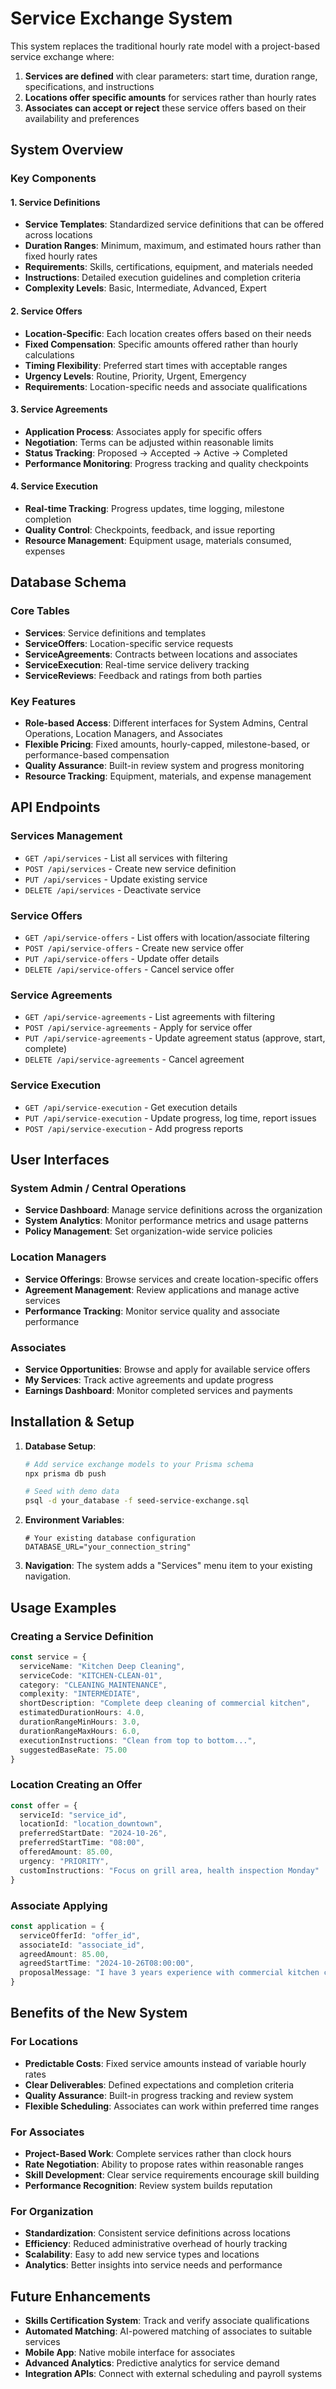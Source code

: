 # Service Exchange System

This system replaces the traditional hourly rate model with a project-based service exchange where:

1. **Services are defined** with clear parameters: start time, duration range, specifications, and instructions
2. **Locations offer specific amounts** for services rather than hourly rates
3. **Associates can accept or reject** these service offers based on their availability and preferences

## System Overview

### Key Components

#### 1. Service Definitions
- **Service Templates**: Standardized service definitions that can be offered across locations
- **Duration Ranges**: Minimum, maximum, and estimated hours rather than fixed hourly rates
- **Requirements**: Skills, certifications, equipment, and materials needed
- **Instructions**: Detailed execution guidelines and completion criteria
- **Complexity Levels**: Basic, Intermediate, Advanced, Expert

#### 2. Service Offers
- **Location-Specific**: Each location creates offers based on their needs
- **Fixed Compensation**: Specific amounts offered rather than hourly calculations
- **Timing Flexibility**: Preferred start times with acceptable ranges
- **Urgency Levels**: Routine, Priority, Urgent, Emergency
- **Requirements**: Location-specific needs and associate qualifications

#### 3. Service Agreements
- **Application Process**: Associates apply for specific offers
- **Negotiation**: Terms can be adjusted within reasonable limits
- **Status Tracking**: Proposed → Accepted → Active → Completed
- **Performance Monitoring**: Progress tracking and quality checkpoints

#### 4. Service Execution
- **Real-time Tracking**: Progress updates, time logging, milestone completion
- **Quality Control**: Checkpoints, feedback, and issue reporting
- **Resource Management**: Equipment usage, materials consumed, expenses

## Database Schema

### Core Tables

- **Services**: Service definitions and templates
- **ServiceOffers**: Location-specific service requests
- **ServiceAgreements**: Contracts between locations and associates
- **ServiceExecution**: Real-time service delivery tracking
- **ServiceReviews**: Feedback and ratings from both parties

### Key Features

- **Role-based Access**: Different interfaces for System Admins, Central Operations, Location Managers, and Associates
- **Flexible Pricing**: Fixed amounts, hourly-capped, milestone-based, or performance-based compensation
- **Quality Assurance**: Built-in review system and progress monitoring
- **Resource Tracking**: Equipment, materials, and expense management

## API Endpoints

### Services Management
- `GET /api/services` - List all services with filtering
- `POST /api/services` - Create new service definition
- `PUT /api/services` - Update existing service
- `DELETE /api/services` - Deactivate service

### Service Offers
- `GET /api/service-offers` - List offers with location/associate filtering
- `POST /api/service-offers` - Create new service offer
- `PUT /api/service-offers` - Update offer details
- `DELETE /api/service-offers` - Cancel service offer

### Service Agreements
- `GET /api/service-agreements` - List agreements with filtering
- `POST /api/service-agreements` - Apply for service offer
- `PUT /api/service-agreements` - Update agreement status (approve, start, complete)
- `DELETE /api/service-agreements` - Cancel agreement

### Service Execution
- `GET /api/service-execution` - Get execution details
- `PUT /api/service-execution` - Update progress, log time, report issues
- `POST /api/service-execution` - Add progress reports

## User Interfaces

### System Admin / Central Operations
- **Service Dashboard**: Manage service definitions across the organization
- **System Analytics**: Monitor performance metrics and usage patterns
- **Policy Management**: Set organization-wide service policies

### Location Managers
- **Service Offerings**: Browse services and create location-specific offers
- **Agreement Management**: Review applications and manage active services
- **Performance Tracking**: Monitor service quality and associate performance

### Associates
- **Service Opportunities**: Browse and apply for available service offers
- **My Services**: Track active agreements and update progress
- **Earnings Dashboard**: Monitor completed services and payments

## Installation & Setup

1. **Database Setup**:
   ```bash
   # Add service exchange models to your Prisma schema
   npx prisma db push
   
   # Seed with demo data
   psql -d your_database -f seed-service-exchange.sql
   ```

2. **Environment Variables**:
   ```env
   # Your existing database configuration
   DATABASE_URL="your_connection_string"
   ```

3. **Navigation**:
   The system adds a "Services" menu item to your existing navigation.

## Usage Examples

### Creating a Service Definition
```typescript
const service = {
  serviceName: "Kitchen Deep Cleaning",
  serviceCode: "KITCHEN-CLEAN-01",
  category: "CLEANING_MAINTENANCE",
  complexity: "INTERMEDIATE",
  shortDescription: "Complete deep cleaning of commercial kitchen",
  estimatedDurationHours: 4.0,
  durationRangeMinHours: 3.0,
  durationRangeMaxHours: 6.0,
  executionInstructions: "Clean from top to bottom...",
  suggestedBaseRate: 75.00
}
```

### Location Creating an Offer
```typescript
const offer = {
  serviceId: "service_id",
  locationId: "location_downtown",
  preferredStartDate: "2024-10-26",
  preferredStartTime: "08:00",
  offeredAmount: 85.00,
  urgency: "PRIORITY",
  customInstructions: "Focus on grill area, health inspection Monday"
}
```

### Associate Applying
```typescript
const application = {
  serviceOfferId: "offer_id",
  associateId: "associate_id",
  agreedAmount: 85.00,
  agreedStartTime: "2024-10-26T08:00:00",
  proposalMessage: "I have 3 years experience with commercial kitchen cleaning..."
}
```

## Benefits of the New System

### For Locations
- **Predictable Costs**: Fixed service amounts instead of variable hourly rates
- **Clear Deliverables**: Defined expectations and completion criteria
- **Quality Assurance**: Built-in progress tracking and review system
- **Flexible Scheduling**: Associates can work within preferred time ranges

### For Associates
- **Project-Based Work**: Complete services rather than clock hours
- **Rate Negotiation**: Ability to propose rates within reasonable ranges
- **Skill Development**: Clear service requirements encourage skill building
- **Performance Recognition**: Review system builds reputation

### For Organization
- **Standardization**: Consistent service definitions across locations
- **Efficiency**: Reduced administrative overhead of hourly tracking
- **Scalability**: Easy to add new service types and locations
- **Analytics**: Better insights into service needs and performance

## Future Enhancements

- **Skills Certification System**: Track and verify associate qualifications
- **Automated Matching**: AI-powered matching of associates to suitable services
- **Mobile App**: Native mobile interface for associates
- **Advanced Analytics**: Predictive analytics for service demand
- **Integration APIs**: Connect with external scheduling and payroll systems